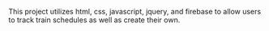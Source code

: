 This project utilizes html, css, javascript, jquery, and firebase to allow users to track train schedules as well as create their own.
